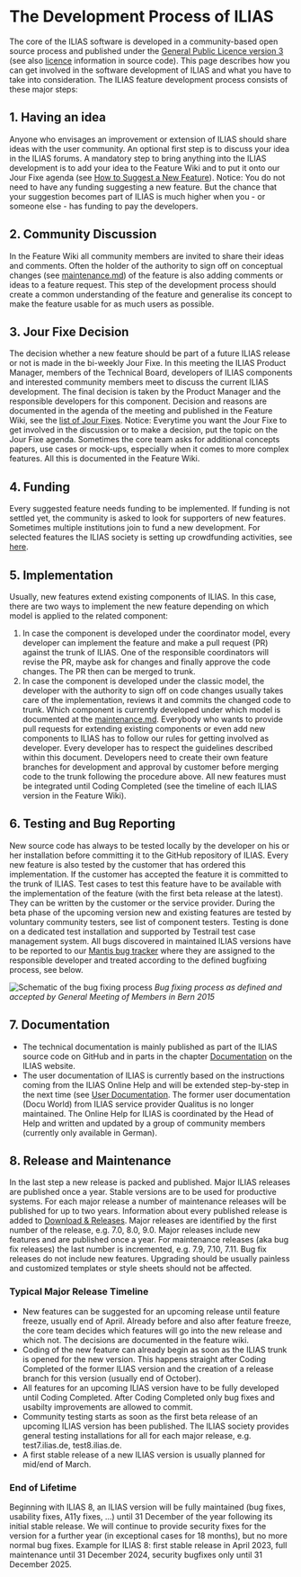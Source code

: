 # The Development Process of ILIAS

The core of the ILIAS software is developed in a community-based open source process and published under the [General Public Licence version 3](https://www.gnu.org/licenses/gpl-3.0.html) (see also [licence](https://github.com/ILIAS-eLearning/ILIAS/blob/trunk/LICENSE) information in source code). This page describes how you can get involved in the software development of ILIAS and what you have to take into consideration. The ILIAS feature development process consists of these major steps:

## 1. Having an idea
Anyone who envisages an improvement or extension of ILIAS should share ideas with the user community. An optional first step is to discuss your idea in the ILIAS forums. A mandatory step to bring anything into the ILIAS development is to add your idea to the Feature Wiki and to put it onto our Jour Fixe agenda (see [How to Suggest a New Feature](https://docu.ilias.de/goto_docu_wiki_wpage_788_1357.html)).
Notice: You do not need to have any funding suggesting a new feature. But the chance that your suggestion becomes part of ILIAS is much higher when you - or someone else - has funding to pay the developers.

## 2. Community Discussion
In the Feature Wiki all community members are invited to share their ideas and comments. Often the holder of the authority to sign off on conceptual changes (see [maintenance.md](https://github.com/ILIAS-eLearning/ILIAS/blob/trunk/docs/development/maintenance.md)) of the feature is also adding comments or ideas to a feature request. This step of the development process should create a common understanding of the feature and generalise its concept to make the feature usable for as much users as possible.

## 3. Jour Fixe Decision
The decision whether a new feature should be part of a future ILIAS release or not is made in the bi-weekly Jour Fixe. In this meeting the ILIAS Product Manager, members of the Technical Board, developers of ILIAS components and interested community members meet to discuss the current ILIAS development. The final decision is taken by the Product Manager and the responsible developers for this component. Decision and reasons are documented in the agenda of the meeting and published in the Feature Wiki, see the [list of Jour Fixes](https://docu.ilias.de/goto_docu_wiki_wpage_391_1357.html).
Notice: Everytime you want the Jour Fixe to get involved in the discussion or to make a decision, put the topic on the Jour Fixe agenda. Sometimes the core team asks for additional concepts papers, use cases or mock-ups, especially when it comes to more complex features. All this is documented in the Feature Wiki.

## 4. Funding
Every suggested feature needs funding to be implemented. If funding is not settled yet, the community is asked to look for supporters of new features. Sometimes multiple institutions join to fund a new development. For selected features the ILIAS society is setting up crowdfunding activities, see [here](https://docu.ilias.de/goto_docu_cat_3110.html).

## 5. Implementation
Usually, new features extend existing components of ILIAS. In this case, there are two ways to implement the new feature depending on which model is applied to the related component:

1. In case the component is developed under the coordinator model, every developer can implement the feature and make a pull request (PR) against the trunk of ILIAS. One of the responsible coordinators will revise the PR, maybe ask for changes and finally approve the code changes. The PR then can be merged to trunk.
2. In case the component is developed under the classic model, the developer with the authority to sign off on code changes usually takes care of the implementation, reviews it and commits the changed code to trunk.
Which component is currently developed under which model is documented at the [maintenance.md](https://github.com/ILIAS-eLearning/ILIAS/blob/trunk/docs/development/maintenance.md).
Everybody who wants to provide pull requests for extending existing components or even add new components to ILIAS has to follow our rules for getting involved as developer. Every developer has to respect the guidelines described within this document.
Developers need to create their own feature branches for development and approval by customer before merging code to the trunk following the procedure above. All new features must be integrated until Coding Completed (see the timeline of each ILIAS version in the Feature Wiki).

## 6. Testing and Bug Reporting
New source code has always to be tested locally by the developer on his or her installation before committing it to the GitHub repository of ILIAS. Every new feature is also tested by the customer that has ordered this implementation. If the customer has accepted the feature it is committed to the trunk of ILIAS.
Test cases to test this feature have to be available with the implementation of the feature (with the first beta release at the latest). They can be written by the customer or the service provider. During the beta phase of the upcoming version new and existing features are tested by voluntary community testers, see list of component testers. Testing is done on a dedicated test installation and supported by Testrail test case management system.
All bugs discovered in maintained ILIAS versions have to be reported to our [Mantis bug tracker](https://mantis.ilias.de) where they are assigned to the responsible developer and treated according to the defined bugfixing process, see below.

![Schematic of the bug fixing process](https://files.ilias.de/images/bug_fixing_process.png)
*Bug fixing process as defined and accepted by General Meeting of Members in Bern 2015*

## 7. Documentation
- The technical documentation is mainly published as part of the ILIAS source code on GitHub and in parts in the chapter [Documentation](https://docu.ilias.de/goto_docu_cat_582.html) on the ILIAS website.
- The user documentation of ILIAS is currently based on the instructions coming from the ILIAS Online Help and will be extended step-by-step in the next time (see [User Documentation](https://docu.ilias.de/goto_docu_cat_581.html). The former user documentation (Docu World) from ILIAS service provider Qualitus is no longer maintained. The Online Help for ILIAS is coordinated by the Head of Help and written and updated by a group of community members (currently only available in German).

## 8. Release and Maintenance
In the last step a new release is packed and published. Major ILIAS releases are published once a year. Stable versions are to be used for productive systems. For each major release a number of maintenance releases will be published for up to two years. Information about every published release is added to [Download & Releases](https://docu.ilias.de/goto_docu_lm_35.html).
Major releases are identified by the first number of the release, e.g. 7.0, 8.0, 9.0. Major releases include new features and are published once a year.
For maintenance releases (aka bug fix releases) the last number is incremented, e.g. 7.9, 7.10, 7.11. Bug fix releases do not include new features. Upgrading should be usually painless and customized templates or style sheets should not be affected.

### Typical Major Release Timeline
- New features can be suggested for an upcoming release until feature freeze, usually end of April. Already before and also after feature freeze, the core team decides which features will go into the new release and which not. The decisions are documented in the feature wiki.
- Coding of the new feature can already begin as soon as the ILIAS trunk is opened for the new version. This happens straight after Coding Completed of the former ILIAS version and the creation of a release branch for this version (usually end of October).
- All features for an upcoming ILIAS version have to be fully developed until Coding Completed. After Coding Completed only bug fixes and usabilty improvements are allowed to commit.
- Community testing starts as soon as the first beta release of an upcoming ILIAS version has been published. The ILIAS society provides general testing installations for all for each major release, e.g. test7.ilias.de, test8.ilias.de.
- A first stable release of a new ILIAS version is usually planned for mid/end of March.

### End of Lifetime

Beginning with ILIAS 8, an ILIAS version will be fully maintained (bug fixes, usability fixes, A11y fixes, ...) until 31 December of the year following its initial stable release. We will continue to provide security fixes for the version for a further year (in exceptional cases for 18 months), but no more normal bug fixes. Example for ILIAS 8: first stable release in April 2023, full maintenance until 31 December 2024, security bugfixes only until 31 December 2025.
